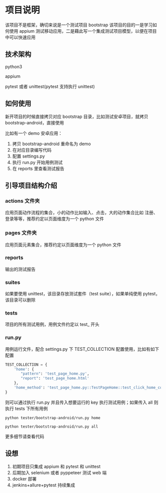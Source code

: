 # 项目说明

该项目不是框架，确切来说是一个测试项目 bootstrap
该项目的目的一是学习如何使用 appium 测试移动应用，二是藉此写一个集成测试项目模型，以便在项目中可以快速应用

## 技术架构

python3

appium

pytest 或者 unittest(pytest 支持执行 unittest)

## 如何使用

新开项目的时候直接拷贝对应 bootstrap 目录，比如测试安卓项目，就拷贝 bootstrap-android，直接使用

比如有一个 demo 安卓应用：

1. 拷贝 bootstrap-android 重命名为 demo
2. 在对应目录编写代码
3. 配置 settings.py
4. 执行 run.py 开始用例测试
5. 在 reports 里查看测试报告

## 引导项目结构介绍

### actions 文件夹

应用页面动作流程的集合，小的动作比如输入、点击，大的动作集合比如 注册、登录等等，推荐约定以页面维度为一个 python 文件

### pages 文件夹

应用页面元素集合，推荐约定以页面维度为一个 python 文件

### reports

输出的测试报告

### suites

如果要使用 unittest，该目录存放测试套件（test suite），如果单纯使用 pytest，该目录可以删除

### tests

项目的所有测试用例，用例文件约定以 test\_ 开头

### run.py

用例运行文件，配合 settings.py 下 TEST_COLLECTION 配置使用，比如有如下配置

```python
TEST_COLLECTION = {
    'home': {
       "pattern": 'test_page_home.py',
       "report": 'test_page_home.html'
    },
    'home_method': 'test_page_home.py::TestPageHome::test_click_home_content'
}
```

则可以通过执行 run.py 并且传入想要运行的 key 执行测试用例；如果传入 all 则执行 tests 下所有用例

```shell
python tester/bootstrap-android/run.py home

python tester/bootstrap-android/run.py all
```

更多细节请查看代码

## 设想

1. 初期项目只集成 appium 和 pytest 和 unittest
2. 后期加入 selenium 或者 pyppeteer 测试 web 端
3. docker 部署
4. jenkins+allure+pytest 持续集成
